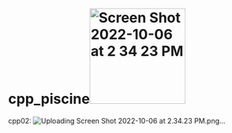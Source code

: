 # cpp_piscine<img width="194" alt="Screen Shot 2022-10-06 at 2 34 23 PM" src="https://user-images.githubusercontent.com/88348802/194327641-1f95760f-e9b6-43b5-bd96-2da23b2a0138.png">


cpp02:
![Uploading Screen Shot 2022-10-06 at 2.34.23 PM.png…]()
